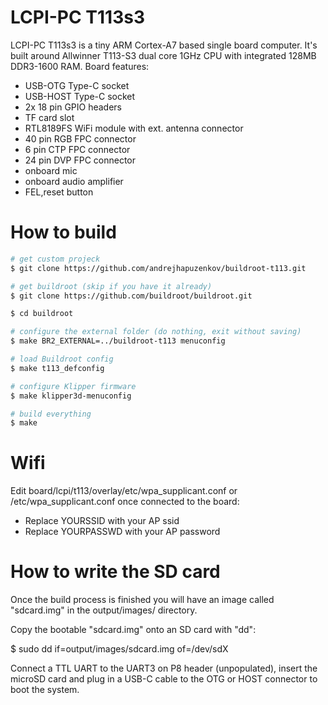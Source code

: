 LCPI-PC T113s3
===============

LCPI-PC T113s3 is a tiny ARM Cortex-A7 based single board computer.
It's built around Allwinner T113-S3 dual core 1GHz CPU with integrated
128MB DDR3-1600 RAM.
Board features:
- USB-OTG Type-C socket
- USB-HOST Type-C socket
- 2x 18 pin GPIO headers
- TF card slot
- RTL8189FS WiFi module with ext. antenna connector
- 40 pin RGB FPC connector
- 6 pin CTP FPC connector
- 24 pin DVP FPC connector
- onboard mic
- onboard audio amplifier
- FEL,reset button

How to build
============

```bash
# get custom projeck
$ git clone https://github.com/andrejhapuzenkov/buildroot-t113.git
```

```bash
# get buildroot (skip if you have it already)
$ git clone https://github.com/buildroot/buildroot.git
```

```bash
$ cd buildroot
```

```bash
# configure the external folder (do nothing, exit without saving)
$ make BR2_EXTERNAL=../buildroot-t113 menuconfig
```

```bash
# load Buildroot config
$ make t113_defconfig
```

```bash
# configure Klipper firmware
$ make klipper3d-menuconfig
```

```bash
# build everything
$ make
```

Wifi
==========

Edit board/lcpi/t113/overlay/etc/wpa_supplicant.conf or
/etc/wpa_supplicant.conf once connected to the board:

* Replace YOURSSID with your AP ssid
* Replace YOURPASSWD with your AP password

How to write the SD card
========================

Once the build process is finished you will have an image called "sdcard.img"
in the output/images/ directory.

Copy the bootable "sdcard.img" onto an SD card with "dd":

  $ sudo dd if=output/images/sdcard.img of=/dev/sdX

Connect a TTL UART to the UART3 on P8 header (unpopulated), insert the microSD card and
plug in a USB-C cable to the OTG or HOST connector to boot the system.
